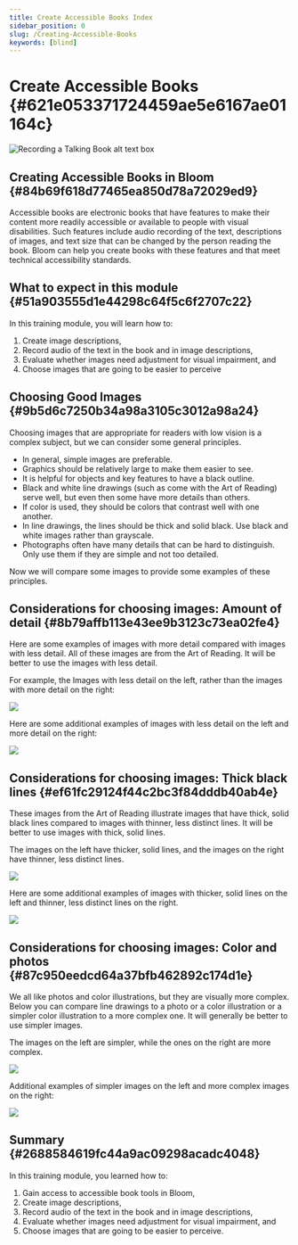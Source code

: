 ```yaml
---
title: Create Accessible Books Index
sidebar_position: 0
slug: /Creating-Accessible-Books
keywords: [blind]
---
```




# Create Accessible Books {#621e053371724459ae5e6167ae01164c}


![Recording a Talking Book alt text box](./Creating-Accessible-Books.caae873b-543b-4de2-86b8-e103397e7a3c.png)


## Creating Accessible Books in Bloom {#84b69f618d77465ea850d78a72029ed9}


Accessible books are electronic books that have features to make their content more readily accessible or available to people with visual disabilities. Such features include audio recording of the text, descriptions of images, and text size that can be changed by the person reading the book. Bloom can help you create books with these features and that meet technical accessibility standards.


## What to expect in this module {#51a903555d1e44298c64f5c6f2707c22}


In this training module, you will learn how to:

1. Create image descriptions,
2. Record audio of the text in the book and in image descriptions,
3. Evaluate whether images need adjustment for visual impairment, and
4. Choose images that are going to be easier to perceive

## Choosing Good Images {#9b5d6c7250b34a98a3105c3012a98a24}


Choosing images that are appropriate for readers with low vision is a complex subject, but we can consider some general principles.

- In general, simple images are preferable.
- Graphics should be relatively large to make them easier to see.
- It is helpful for objects and key features to have a black outline.
- Black and white line drawings (such as come with the Art of Reading) serve well, but even then some have more details than others.
- If color is used, they should be colors that contrast well with one another.
- In line drawings, the lines should be thick and solid black. Use black and white images rather than grayscale.
- Photographs often have many details that can be hard to distinguish. Only use them if they are simple and not too detailed.

Now we will compare some images to provide some examples of these principles.


## Considerations for choosing images: Amount of detail {#8b79affb113e43ee9b3123c73ea02fe4}


Here are some examples of images with more detail compared with images with less detail. All of these images are from the Art of Reading. It will be better to use the images with less detail. 


<div class='notion-row'>
<div class='notion-column' style={{width: 'calc((100% - (min(32px, 4vw) * 1)) * 0.25)'}}>


For example, the Images with less detail on the left, rather than the images with more detail on the right:


</div><div className='notion-spacer'></div>

<div class='notion-column' style={{width: 'calc((100% - (min(32px, 4vw) * 1)) * 0.75)'}}>


![](./Creating-Accessible-Books.ee34412e-b450-49c3-8233-523e52af1182.png)


</div><div className='notion-spacer'></div>
</div>


<div class='notion-row'>
<div class='notion-column' style={{width: 'calc((100% - (min(32px, 4vw) * 1)) * 0.1875)'}}>


Here are some additional examples of images with less detail on the left and more detail on the right:


</div><div className='notion-spacer'></div>

<div class='notion-column' style={{width: 'calc((100% - (min(32px, 4vw) * 1)) * 0.8125)'}}>


![](./Creating-Accessible-Books.f6cd5a28-7584-4f83-9b4a-fbeea83665fc.png)


</div><div className='notion-spacer'></div>
</div>


## Considerations for choosing images: Thick black lines {#ef61fc29124f44c2bc3f84dddb40ab4e}


These images from the Art of Reading illustrate images that have thick, solid black lines compared to images with thinner, less distinct lines. It will be better to use images with thick, solid lines. 


<div class='notion-row'>
<div class='notion-column' style={{width: 'calc((100% - (min(32px, 4vw) * 1)) * 0.1875)'}}>


The images on the left have thicker, solid lines, and the images on the right have thinner, less distinct lines. 


</div><div className='notion-spacer'></div>

<div class='notion-column' style={{width: 'calc((100% - (min(32px, 4vw) * 1)) * 0.8125)'}}>


![](./Creating-Accessible-Books.31b8f23c-8746-4aa4-8794-ae9fbe292858.png)


</div><div className='notion-spacer'></div>
</div>


<div class='notion-row'>
<div class='notion-column' style={{width: 'calc((100% - (min(32px, 4vw) * 1)) * 0.1875)'}}>


Here are some additional examples of images with thicker, solid lines on the left and thinner, less distinct lines on the right. 


</div><div className='notion-spacer'></div>

<div class='notion-column' style={{width: 'calc((100% - (min(32px, 4vw) * 1)) * 0.8125)'}}>


![](./Creating-Accessible-Books.0ebb5bf9-cf93-4dae-99f6-70246f0bba55.png)


</div><div className='notion-spacer'></div>
</div>


## Considerations for choosing images: Color and photos {#87c950eedcd64a37bfb462892c174d1e}


We all like photos and color illustrations, but they are visually more complex. Below you can compare line drawings to a photo or a color illustration or a simpler color illustration to a more complex one. It will generally be better to use simpler images. 


<div class='notion-row'>
<div class='notion-column' style={{width: 'calc((100% - (min(32px, 4vw) * 1)) * 0.1875)'}}>


The images on the left are simpler, while the ones on the right are more complex.


</div><div className='notion-spacer'></div>

<div class='notion-column' style={{width: 'calc((100% - (min(32px, 4vw) * 1)) * 0.8125)'}}>


![](./Creating-Accessible-Books.8b07aefc-fb31-4b19-8e1f-dc69b61d0037.png)


</div><div className='notion-spacer'></div>
</div>


<div class='notion-row'>
<div class='notion-column' style={{width: 'calc((100% - (min(32px, 4vw) * 1)) * 0.1875)'}}>


Additional examples of simpler images on the left and more complex images on the right:


</div><div className='notion-spacer'></div>

<div class='notion-column' style={{width: 'calc((100% - (min(32px, 4vw) * 1)) * 0.8125)'}}>


![](./Creating-Accessible-Books.d9fff587-d7ea-41f9-9e4b-8421206e626e.png)


</div><div className='notion-spacer'></div>
</div>


## Summary {#2688584619fc44a9ac09298acadc4048}


In this training module, you learned how to:

1. Gain access to accessible book tools in Bloom,
2. Create image descriptions,
3. Record audio of the text in the book and in image descriptions,
4. Evaluate whether images need adjustment for visual impairment, and
5. Choose images that are going to be easier to perceive.
